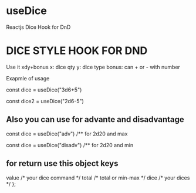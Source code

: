 # useDice
Reactjs Dice Hook for DnD

<H1>DICE STYLE HOOK FOR DND</H1>
Use it xdy+bonus
x: dice qty
y: dice type
bonus: can + or - with number

Exapmle of usage

<p>const dice = useDice("3d6+5") </p>
  
<p> const dice2 = useDice("2d6-5") </p>

<h2> Also you can use for advante and disadvantage</h2>
<p> const dice = useDice("adv")   /** for 2d20 and max  </p>
<p> const dice = useDice("disadv")   /** for 2d20 and min  </p>

<H2> for return use this object keys </h2>
value  /* your dice command */
total  /* total or min-max */
dice  /* your dices */
  };
